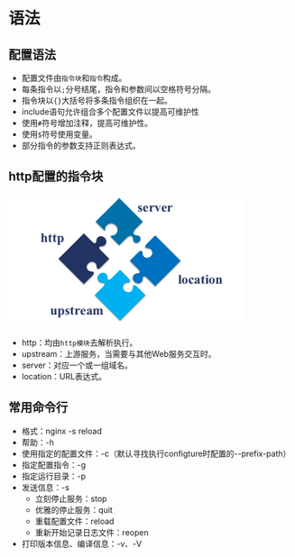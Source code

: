 # 语法

## 配置语法

- 配置文件由`指令块`和`指令`构成。
- 每条指令以`;`分号结尾，指令和参数间以空格符号分隔。
- 指令块以`{}`大括号将多条指令组织在一起。
- include语句允许组合多个配置文件以提高可维护性
- 使用`#`符号增加注释，提高可维护性。
- 使用`$`符号使用变量。
- 部分指令的参数支持正则表达式。

## http配置的指令块

![http配置指令块](../../.imgs/http-direct-block.png)

- http：均由`http模块`去解析执行。
- upstream：上游服务，当需要与其他Web服务交互时。
- server：对应一个或一组域名。
- location：URL表达式。

## 常用命令行

- 格式：nginx -s reload
- 帮助：-h
- 使用指定的配置文件：-c（默认寻找执行configture时配置的--prefix-path）
- 指定配置指令：-g
- 指定运行目录：-p
- 发送信息：-s
  - 立刻停止服务：stop
  - 优雅的停止服务：quit
  - 重载配置文件：reload
  - 重新开始记录日志文件：reopen
- 打印版本信息、编译信息：-v、-V
